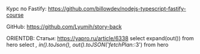 Курс по Fastify: https://github.com/billowdev/nodejs-typescript-fastify-course

GitHub: https://github.com/Lyumih/story-back

ORIENTDB:
Статьи: https://yapro.ru/article/6338
select expand(out()) from hero
select *, in().toJson(), out().toJSON('fetchPlan:*:3') from hero